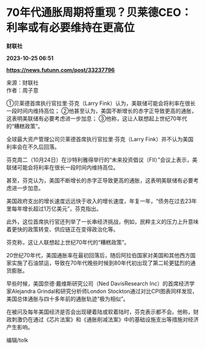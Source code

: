 # 70年代通胀周期将重现？贝莱德CEO：利率或有必要维持在更高位
**财联社**

**2023-10-25 06:51**

**https://news.futunn.com/post/33237796**

来源：财联社  
作者：周子意

①贝莱德首席执行官拉里·芬克（Larry Fink）认为，美联储可能会将利率在很长一段时间内维持高位； ②他甚至认为，美国不断增长的赤字正导致更高的通胀，这表明美联储有必要考虑进一步加息； ③他称，这让人联想起上世纪70年代的“糟糕政策”。

全球最大资产管理公司贝莱德首席执行官拉里·芬克（Larry Fink）并不认为美国利率会在不久后回落。

芬克周二（10月24日）在沙特利雅得举行的“未来投资倡议（FII）”会议上表示，美联储可能会将利率在很长一段时间内维持高位。

甚至，芬克认为，美国不断增长的赤字正导致更高的通胀，这表明美联储有必要考虑进一步加息。

美国政府支出的增长速度远远快于收入的增长速度，年复一年，“债务在过去23年里每年增长超过1万亿美元”，芬克指出。

此外，这位首席执行官还列举了一长串经济挑战，例如，民粹主义的压力上升意味着更快的政策转变、供应链正在变得政治化等。

芬克称，这让人联想起上世纪70年代的“糟糕政策”。

20世纪70年代，美国通胀率在最初回落后，随后阿拉伯国家对美国和其他西方国家实施了石油禁运，导致在70年代晚些时候到80年代初出现了第二轮更猛烈的通货膨胀。

早些时候，美国奈德·戴维斯研究公司（Ned DavisResearch Inc）的首席经济学家Alejandra Grindal和研究分析师London Stockton通过对比CPI图表同样发现，美国总体通胀与四十多年前的通胀轨迹“极为相似”。

在被问及每年美国经济是否会出现硬着陆或软着陆时，芬克表示都不会。他称，财政刺激仍在通过《芯片法案》和《通胀削减法案》中的基础设施支出等措施对经济产生影响。

编辑/tolk